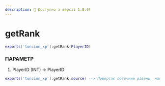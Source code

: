 ```yaml
---
description: 🔧 Доступно з версії 1.0.0!
---
```


# getRank

```lua title="Синтаксис експорту"
exports['tuncion_xp']:getRank(PlayerID)
```

### ПАРАМЕТР

1. PlayerID <span className="color-blue">(INT)</span> <span className="color-orange">-> PlayerID</span>

```lua
exports['tuncion_xp']:getRank(source) --> Повертає поточний рівень, наприклад, 5
```